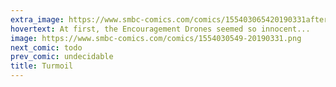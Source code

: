 ```yaml
---
extra_image: https://www.smbc-comics.com/comics/155403065420190331after.png
hovertext: At first, the Encouragement Drones seemed so innocent...
image: https://www.smbc-comics.com/comics/1554030549-20190331.png
next_comic: todo
prev_comic: undecidable
title: Turmoil
---
```



